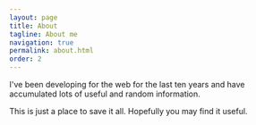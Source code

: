 ```yaml
---
layout: page
title: About
tagline: About me
navigation: true
permalink: about.html
order: 2
---
```


I've been developing for the web for the last ten years and have accumulated lots of useful and random information.  

This is just a place to save it all.  Hopefully you may find it useful.